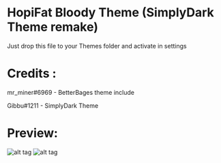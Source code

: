# HopiFat Bloody Theme (SimplyDark Theme remake)

Just drop this file to your Themes folder and activate in settings


# Credits :


mr_miner#6969 - BetterBages theme include

Gibbu#1211 - SimplyDark Theme

 # Preview: 
 
 
 
![alt tag](https://cdn.discordapp.com/attachments/896573948089733120/934047008556216351/21-01-2022_142523.png)
![alt tag](https://cdn.discordapp.com/attachments/896573948089733120/934046949315846214/21-01-2022_142730.png)

